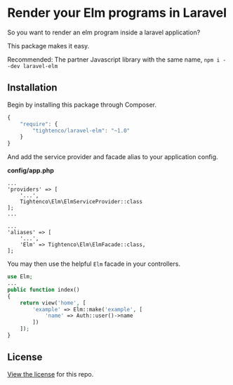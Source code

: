 # Render your Elm programs in Laravel

So you want to render an elm program inside a laravel application?

This package makes it easy.

Recommended: The partner Javascript library with the same name, `npm i --dev laravel-elm`

## Installation

Begin by installing this package through Composer.

```js
{
    "require": {
        "tightenco/laravel-elm": "~1.0"
    }
}
```

And add the service provider and facade alias to your application config.

**config/app.php**
```
...
'providers' => [
    '...',
    Tightenco\Elm\ElmServiceProvider::class
];
...
```

```
...
'aliases' => [
    '...',
    'Elm' => Tightenco\Elm\ElmFacade::class,
];
```

You may then use the helpful `Elm` facade in your controllers.

```php
use Elm;
...
public function index()
{
    return view('home', [
        'example' => Elm::make('example', [
            'name' => Auth::user()->name
        ])
    ]);
}
```

## License

[View the license](https://github.com/tightenco/laravel-elm/blob/master/LICENSE) for this repo.

